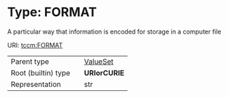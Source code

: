 
# Type: FORMAT


A particular way that information is encoded for storage in a computer file

URI: [tccm:FORMAT](https://hotecosystem.org/tccm/FORMAT)

|  |  |  |
| --- | --- | --- |
| Parent type | | [ValueSet](types/ValueSet.md) |
| Root (builtin) type | | **URIorCURIE** |
| Representation | | str |
